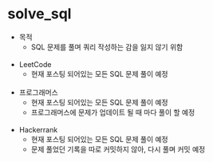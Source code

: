 # solve_sql
- 목적
    - SQL 문제를 풀며 쿼리 작성하는 감을 잃지 않기 위함
<br><br>
- LeetCode 
    - 현재 포스팅 되어있는 모든 SQL 문제 풀이 예정
<br><br>
- 프로그래머스
    - 현재 포스팅 되어있는 모든 SQL 문제 풀이 예정
    - 프로그래머스에 문제가 업데이트 될 때 마다 풀이 할 예정
<br><br>
- Hackerrank 
    - 현재 포스팅 되어있는 모든 SQL 문제 풀이 예정
    - 문제 풀었던 기록을 따로 커밋하지 않아, 다시 풀며 커밋 예정
